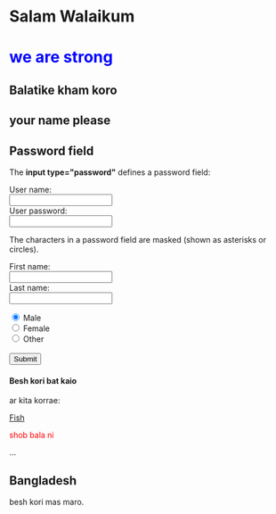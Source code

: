 # Salam Walaikum
<html>
<body>
  
<h1 style="color:blue;">we are strong</h1>
<h2>Balatike kham koro</h2>
<h2>your name please 
<h2>Password field</h2>
<p>The <strong>input type="password"</strong> defines a password field:</p>

<form action="">
User name:<br>
<input type="text" name="userid">
<br>
User password:<br>
<input type="password" name="psw">
</form>

<p>The characters in a password field are masked (shown as asterisks or circles).</p>

<form>
  First name:<br>
  <input type="text" name="firstname"><br>
  Last name:<br>
  <input type="text" name="lastname">
</form>


<form action="/action_page.php">
  <input type="radio" name="gender" value="male" checked> Male<br>
  <input type="radio" name="gender" value="female"> Female<br>
  <input type="radio" name="gender" value="other"> Other<br><br>
  <input type="submit">
</form> 

<h4> Besh kori bat kaio</h4>
<p>ar kita korrae:</p>
<a href="https://www.shutterstock.com/search/bangladesh+fish">Fish</a>

<p style="color:red;">shob bala ni </p>
<html lang="bn">
...
</html>

<div class="cities">
  <h2>Bangladesh</h2>
  <p>besh kori mas maro.</p>
</div>



